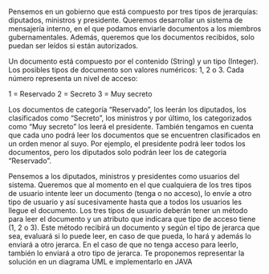Pensemos en un gobierno que está compuesto por tres tipos de jerarquías: diputados, ministros y presidente. Queremos desarrollar un sistema de mensajería interno, en el que podamos enviarle documentos a los miembros gubernamentales. Además, queremos que los documentos recibidos, solo puedan ser leídos si están autorizados.

Un documento está compuesto por el contenido (String) y un tipo (Integer). Los posibles tipos de documento son valores numéricos: 1, 2 o 3. Cada número representa un nivel de acceso:

1 = Reservado
2 = Secreto
3 = Muy secreto

Los documentos de categoría “Reservado”, los leerán los diputados, los clasificados como “Secreto”, los ministros y por último, los categorizados como “Muy secreto” los leerá el presidente. También tengamos en cuenta que cada uno podrá leer los documentos que se encuentren clasificados en un orden menor al suyo. Por ejemplo, el presidente podrá leer todos los documentos, pero los diputados solo podrán leer los de categoría “Reservado”.

Pensemos a los diputados, ministros y presidentes como usuarios del sistema. Queremos que al momento en el que cualquiera de los tres tipos de usuario intente leer un documento (tenga o no acceso), lo envíe a otro tipo de usuario y así sucesivamente hasta que a todos los usuarios les llegue el documento. Los tres tipos de usuario deberán tener un método para leer el documento y un atributo que indicara que tipo de acceso tiene (1, 2 o 3). Este método recibirá un documento y según el tipo de jerarca que sea, evaluará si lo puede leer, en caso de que pueda, lo hará y además lo enviará a otro jerarca. En el caso de que no tenga acceso para leerlo, también lo enviará a otro tipo de jerarca. Te proponemos representar la solución en un diagrama UML e implementarlo en JAVA
